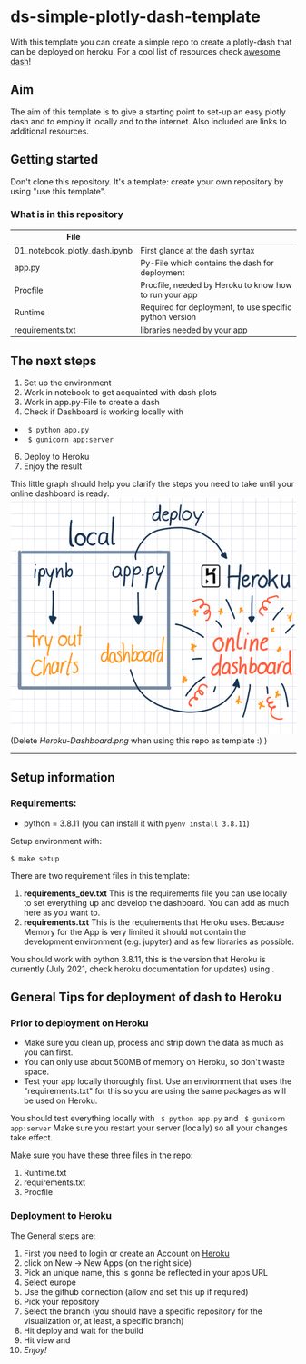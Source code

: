 # ds-simple-plotly-dash-template

With this template you can create a simple repo to create a plotly-dash that can be deployed on heroku.
For a cool list of resources check [awesome dash](https://github.com/ucg8j/awesome-dash)!

## Aim

The aim of this template is to give a starting point to set-up an easy plotly dash and to employ it locally and to the internet.
Also included are links to additional resources.

## Getting started

Don't clone this repository. It's a template: create your own repository by using "use this template".

### What is in this repository

| File                          |                                                         |
| ----------------------------- | ------------------------------------------------------- |
| 01_notebook_plotly_dash.ipynb | First glance at the dash syntax                         |
| app.py                        | Py-File which contains the dash for deployment           |
| Procfile                      | Procfile, needed by Heroku to know how to run your app  |
| Runtime                       | Required for deployment, to use specific python version |
| requirements.txt              | libraries needed by your app                            |

## The next steps

1. Set up the environment
2. Work in notebook to get acquainted with dash plots
3. Work in app.py-File to create a dash
4. Check if Dashboard is working locally with

- ` $ python app.py`
- ` $ gunicorn app:server`

6. Deploy to Heroku
7. Enjoy the result

This little graph should help you clarify the steps you need to take until your online dashboard is ready.
![from charts to dashboard to online dashboard deployed on heroku](Heroku-Dashboard.png)
(Delete *Heroku-Dashboard.png* when using this repo as template :) )

---
## Setup information

### Requirements:

- python = 3.8.11 (you can install it with `pyenv install 3.8.11`)

Setup environment with:

```console
$ make setup
```

There are two requirement files in this template: 
1. **requirements_dev.txt** This is the requirements file you can use locally to set everything up and develop the dashboard. You can add as much here as you want to. 
2. **requirements.txt** This is the requirements that Heroku uses. Because Memory for the App is very limited it should not contain the development environment (e.g. jupyter) and as few libraries as possible.

You should work with python 3.8.11, this is the version that Heroku is currently (July 2021, check heroku documentation for updates) using .

## General Tips for deployment of dash to Heroku

### Prior to deployment on Heroku

- Make sure you clean up, process and strip down the data as much as you can first.
- You can only use about 500MB of memory on Heroku, so don't waste space.
- Test your app locally thoroughly first. Use an environment that uses the "requirements.txt" for this so you are using the same packages as will be used on Heroku.

You should test everything locally with
` $ python app.py` and ` $ gunicorn app:server`
Make sure you restart your server (locally) so all your changes take effect.

Make sure you have these three files in the repo:

1. Runtime.txt
2. requirements.txt
3. Procfile

### Deployment to Heroku

The General steps are:

1. First you need to login or create an Account on [Heroku](https://Heroku.com)
2. click on New -> New Apps (on the right side)
3. Pick an unique name, this is gonna be reflected in your apps URL
4. Select europe
5. Use the github connection (allow and set this up if required)
6. Pick your repository
7. Select the branch (you should have a specific repository for the visualization or, at least, a specific branch)
8. Hit deploy and wait for the build
9. Hit view and
10. _Enjoy!_
